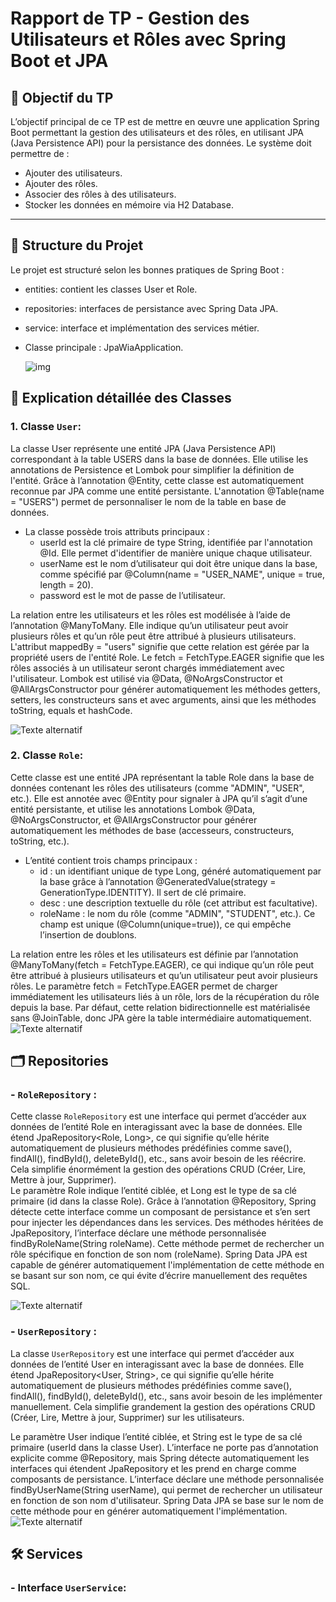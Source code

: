 # Rapport de TP - Gestion des Utilisateurs et Rôles avec Spring Boot et JPA

## 📌 Objectif du TP

L’objectif principal de ce TP est de mettre en œuvre une application Spring Boot permettant la gestion des utilisateurs et des rôles, en utilisant JPA (Java Persistence API) pour la persistance des données. Le système doit permettre de :

- Ajouter des utilisateurs.
- Ajouter des rôles.
- Associer des rôles à des utilisateurs.
- Stocker les données en mémoire via H2 Database.

---

## 🧱 Structure du Projet

Le projet est structuré selon les bonnes pratiques de Spring Boot :

- entities: contient les classes User et Role.  
- repositories: interfaces de persistance avec Spring Data JPA.  
- service: interface et implémentation des services métier.  
- Classe principale : JpaWiaApplication.
  
  ![img](structure.JPG)
## 📄 Explication détaillée des Classes
###  1. Classe `User`:  

La classe User représente une entité JPA (Java Persistence API) correspondant à la table USERS dans la base de données. Elle utilise les annotations de Persistence et Lombok pour simplifier la définition de l'entité. Grâce à l’annotation @Entity, cette classe est automatiquement reconnue par JPA comme une entité persistante. L'annotation @Table(name = "USERS") permet de personnaliser le nom de la table en base de données.  
- La classe possède trois attributs principaux :  
    - userId est la clé primaire de type String, identifiée par l'annotation @Id. Elle permet d'identifier de manière unique chaque utilisateur.  
    - userName est le nom d’utilisateur qui doit être unique dans la base, comme spécifié par @Column(name = "USER_NAME", unique = true, length = 20).  
    - password est le mot de passe de l’utilisateur.

      
La relation entre les utilisateurs et les rôles est modélisée à l’aide de l’annotation @ManyToMany. Elle indique qu’un utilisateur peut avoir plusieurs rôles et qu’un rôle peut être attribué à plusieurs utilisateurs. L'attribut mappedBy = "users" signifie que cette relation est gérée par la propriété users de l'entité Role. Le fetch = FetchType.EAGER signifie que les rôles associés à un utilisateur seront chargés immédiatement avec l'utilisateur. Lombok est utilisé via @Data, @NoArgsConstructor et @AllArgsConstructor pour générer automatiquement les méthodes getters, setters, les constructeurs sans et avec arguments, ainsi que les méthodes toString, equals et hashCode.

  ![Texte alternatif](userclass.JPG)  
  ###  2. Classe `Role`:
  Cette classe est une entité JPA représentant la table Role dans la base de données contenant les rôles des utilisateurs (comme "ADMIN", "USER", etc.). Elle est annotée avec @Entity pour signaler à JPA qu’il s’agit d’une entité persistante, et utilise les annotations Lombok @Data, @NoArgsConstructor, et @AllArgsConstructor pour générer automatiquement les méthodes de base (accesseurs, constructeurs, toString, etc.).  
- L’entité contient trois champs principaux :  
   - id : un identifiant unique de type Long, généré automatiquement par la base grâce à l’annotation @GeneratedValue(strategy = GenerationType.IDENTITY). Il sert de clé primaire.
   - desc : une description textuelle du rôle (cet attribut est facultative).  
   - roleName : le nom du rôle (comme "ADMIN", "STUDENT", etc.). Ce champ est unique (@Column(unique=true)), ce qui empêche l’insertion de doublons.  

La relation entre les rôles et les utilisateurs est définie par l’annotation @ManyToMany(fetch = FetchType.EAGER), ce qui indique qu’un rôle peut être attribué à plusieurs utilisateurs et qu’un utilisateur peut avoir plusieurs rôles. Le paramètre fetch = FetchType.EAGER permet de charger immédiatement les utilisateurs liés à un rôle, lors de la récupération du rôle depuis la base. Par défaut, cette relation bidirectionnelle est matérialisée sans @JoinTable, donc JPA gère la table intermédiaire automatiquement.
  ![Texte alternatif](roleclass.JPG) 
## 🗂️ Repositories
### -  `RoleRepository` : 
Cette classe `RoleRepository`  est une interface qui permet d’accéder aux données de l’entité Role en interagissant avec la base de données. Elle étend JpaRepository<Role, Long>, ce qui signifie qu’elle hérite automatiquement de plusieurs méthodes prédéfinies comme save(), findAll(), findById(), deleteById(), etc., sans avoir besoin de les réécrire. Cela simplifie énormément la gestion des opérations CRUD (Créer, Lire, Mettre à jour, Supprimer).  
Le paramètre Role indique l’entité ciblée, et Long est le type de sa clé primaire (id dans la classe Role). Grâce à l’annotation @Repository, Spring détecte cette interface comme un composant de persistance et s’en sert pour injecter les dépendances dans les services. Des méthodes héritées de JpaRepository, l’interface déclare une méthode personnalisée findByRoleName(String roleName). Cette méthode permet de rechercher un rôle spécifique en fonction de son nom (roleName). Spring Data JPA est capable de générer automatiquement l'implémentation de cette méthode en se basant sur son nom, ce qui évite d’écrire manuellement des requêtes SQL.

  ![Texte alternatif](rolerepository.JPG) 

### -  `UserRepository` :
La classe `UserRepository` est une interface qui permet d’accéder aux données de l’entité User en interagissant avec la base de données. Elle étend JpaRepository<User, String>, ce qui signifie qu’elle hérite automatiquement de plusieurs méthodes prédéfinies comme save(), findAll(), findById(), deleteById(), etc., sans avoir besoin de les implémenter manuellement. Cela simplifie grandement la gestion des opérations CRUD (Créer, Lire, Mettre à jour, Supprimer) sur les utilisateurs.  

Le paramètre User indique l’entité ciblée, et String est le type de sa clé primaire (userId dans la classe User). L’interface ne porte pas d’annotation explicite comme @Repository, mais Spring détecte automatiquement les interfaces qui étendent JpaRepository et les prend en charge comme composants de persistance. L’interface déclare une méthode personnalisée findByUserName(String userName), qui permet de rechercher un utilisateur en fonction de son nom d'utilisateur. Spring Data JPA se base sur le nom de cette méthode pour en générer automatiquement l'implémentation.
  ![Texte alternatif](userrepository.JPG) 

## 🛠️ Services
### -  Interface `UserService`:







